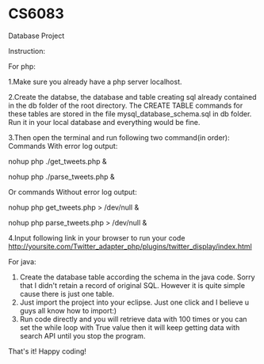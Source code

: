 # CS6083

Database Project

Instruction:

For php:

1.Make sure you already have a php server localhost.

2.Create the databse, the database and table creating sql already contained in the db folder of the root directory. The CREATE TABLE commands for these tables are stored in the file mysql_database_schema.sql in db folder. Run it in your local database and everything would be fine.
  
3.Then open the terminal and run following two command(in order):
  Commands With error log output:
  
  nohup php ./get_tweets.php &
  
  nohup php ./parse_tweets.php &
  
  Or commands Without error log output:
  
  nohup php get_tweets.php > /dev/null &
  
  nohup php parse_tweets.php > /dev/null &
  
4.Input following link in your browser to run your code
  http://yoursite.com/Twitter_adapter_php/plugins/twitter_display/index.html
  
  
For java:

1. Create the database table according the schema in the java code. Sorry that I didn't retain a record of original SQL. However    it is quite simple cause there is just one table.
2. Just import the project into your eclipse. Just one click and I believe u guys all know how to import:)
3. Run code directly and you will retrieve data with 100 times or you can set the while loop with True value then it will keep     getting  data with search API until you stop the program.

That's it! Happy coding!
  
